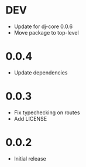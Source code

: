 # DEV
- Update for dj-core 0.0.6
- Move package to top-level
# 0.0.4
- Update dependencies
# 0.0.3
- Fix typechecking on routes
- Add LICENSE
# 0.0.2
- Initial release
